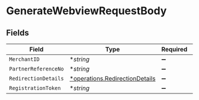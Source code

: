 # GenerateWebviewRequestBody


## Fields

| Field                                                                           | Type                                                                            | Required                                                                        | Description                                                                     | Example                                                                         |
| ------------------------------------------------------------------------------- | ------------------------------------------------------------------------------- | ------------------------------------------------------------------------------- | ------------------------------------------------------------------------------- | ------------------------------------------------------------------------------- |
| `MerchantID`                                                                    | **string*                                                                       | :heavy_minus_sign:                                                              | N/A                                                                             | AYOPOP                                                                          |
| `PartnerReferenceNo`                                                            | **string*                                                                       | :heavy_minus_sign:                                                              | N/A                                                                             | 20230630A00000010000100001000231                                                |
| `RedirectionDetails`                                                            | [*operations.RedirectionDetails](../../models/operations/redirectiondetails.md) | :heavy_minus_sign:                                                              | N/A                                                                             |                                                                                 |
| `RegistrationToken`                                                             | **string*                                                                       | :heavy_minus_sign:                                                              | N/A                                                                             | 1abd2523beaf46d79fe7f961af0509ce                                                |
